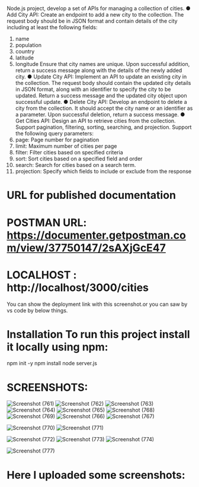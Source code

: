 # 
Node.js project, develop a set of APIs for managing a collection of cities. 
● Add City API: Create an endpoint to add a new city to the collection. 
The request body should be in JSON format and contain details of the city including at least the following fields: 
1. name 
2. population 
3. country 
4. latitude 
5. longitude 
Ensure that city names are unique. Upon successful addition, return a success message along with the details of the newly added city. 
● Update City API: Implement an API to update an existing city in the collection. The request body should contain the updated city details in JSON format, along with an identifier to specify the city to be updated. Return a success message and the updated city object upon successful update. 
● Delete City API: Develop an endpoint to delete a city from the collection. It should accept the city name or an identifier as a parameter. Upon successful deletion, return a success message. 
● Get Cities API: Design an API to retrieve cities from the collection. Support pagination, filtering, sorting, searching, and projection. Support the following query parameters: 
1. page: Page number for pagination 
2. limit: Maximum number of cities per page 
3. filter: Filter cities based on specified criteria 
4. sort: Sort cities based on a specified field and order 
5. search: Search for cities based on a search term. 
6. projection: Specify which fields to include or exclude from the response 

# URL for published documentation
# POSTMAN URL: https://documenter.getpostman.com/view/37750147/2sAXjGcE47
# LOCALHOST : http://localhost/3000/cities

You can show the deployment link with this screenshot.or you can saw by vs code by below things.

# Installation To run this project install it locally using npm:

npm init -y
npm install
node server.js

# SCREENSHOTS: #





![Screenshot (761)](https://github.com/user-attachments/assets/2d5e4e74-5f29-4f5a-8173-e4ea687e93e5)
![Screenshot (762)](https://github.com/user-attachments/assets/e2aadae9-f9e8-4192-b003-d0607acb1bf1)
![Screenshot (763)](https://github.com/user-attachments/assets/4eda8e17-3d0d-47ef-9af3-fbad5d4ab69a)
![Screenshot (764)](https://github.com/user-attachments/assets/696b430c-c0de-4ef6-9efb-b11af97c9ab2)
![Screenshot (765)](https://github.com/user-attachments/assets/8658c5f2-e2c8-4486-93b2-0efbbdb5be92)
![Screenshot (768)](https://github.com/user-attachments/assets/9d2afb0f-4d90-438d-8acf-cf79f39f5b3c)
![Screenshot (769)](https://github.com/user-attachments/assets/2a35c3f7-f789-4685-a0ca-fee045014bc3)
![Screenshot (766)](https://github.com/user-attachments/assets/b497571c-aaf9-400c-992e-3a07d71ec7b9)
![Screenshot (767)](https://github.com/user-attachments/assets/5f12fe4a-a3c5-4844-99e8-8a4051aac638)


![Screenshot (770)](https://github.com/user-attachments/assets/a69e82c1-e94a-41a9-a9ea-ce5fa180b2d4)
![Screenshot (771)](https://github.com/user-attachments/assets/4145069a-5f6e-4a46-9c1b-908f79f1578b)

![Screenshot (772)](https://github.com/user-attachments/assets/eacd636d-d028-4843-96db-2efd6c0e1612)
![Screenshot (773)](https://github.com/user-attachments/assets/9e937542-8679-4cb2-ae79-01399a272bde)
![Screenshot (774)](https://github.com/user-attachments/assets/6354135d-ea4b-4dfc-ab0d-483badc73600)

![Screenshot (777)](https://github.com/user-attachments/assets/700d7dad-2190-43ad-a5b4-310ec6e7ab55)




# Here I uploaded some screenshots:
